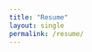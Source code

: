 ```yaml
---
title: "Resume"
layout: single
permalink: /resume/
---
```



<object data="/assets/Veneranta_Leevi_CV_EN_17-1-2022.pdf" width="1000" height="1200" 
type='application/pdf' alt='This should show a pdf document viewer of my resume!' />

